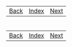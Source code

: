 <table width="100%">
    <tr>
        <td><a href="./008_getIDE.md">Back</a></td>
        <td><a href="../Index.md">Index</a></td>
        <td><a href="./010_Packages.md">Next</a></td>
    </tr>
</table>

#

#

#

[]()
<table width="100%">
    <tr>
        <td><a href="./008_getIDE.md">Back</a></td>
        <td><a href="../Index.md">Index</a></td>
        <td><a href="./010_Packages.md">Next</a></td>
    </tr>
</table>